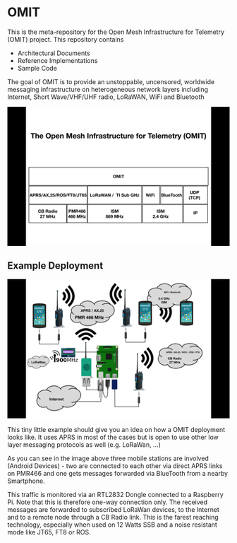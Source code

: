 # OMIT

This is the meta-repository for the Open Mesh Infrastructure for Telemetry (OMIT) project. This repository contains

- Architectural Documents
- Reference Implementations
- Sample Code

The goal of OMIT is to provide an unstoppable, uncensored, worldwide messaging infrastructure on heterogeneous network layers including Internet, Short Wave/VHF/UHF radio, LoRaWAN, WiFi and Bluetooth


![](https://raw.githubusercontent.com/romeokienzler/omit/master/images/%20reference_architecture.png "")

## Example Deployment


![](https://raw.githubusercontent.com/romeokienzler/omit/master/images/example1.png "")

This tiny little example should give you an idea on how a OMIT deployment looks like. It uses APRS in most of the cases but is open to use other low layer messaging protocols as well (e.g. LoRaWan, ...)

As you can see in the image above three mobile stations are involved (Android Devices) - two are connected to each other via direct APRS links on PMR466 and one gets messages forwarded via BlueTooth from a nearby Smartphone.

This traffic is monitored via an RTL2832 Dongle connected to a Raspberry Pi. Note that this is therefore one-way connection only. The received messages are forwarded to subscribed LoRaWan devices, to the Internet and to a remote node through a CB Radio link. This is the farest reaching technology, especially when used on 12 Watts SSB and a noise resistant mode like JT65, FT8 or ROS.

